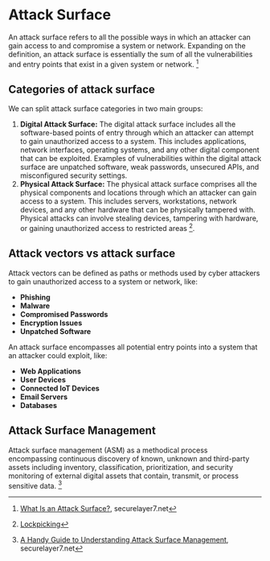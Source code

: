 # Attack Surface

An attack surface refers to all the possible ways in which an attacker can gain access to and compromise a system or network. Expanding on the definition, an attack surface is essentially the sum of all the vulnerabilities and entry points that exist in a given system or network. [^attack-surface]

[^attack-surface]: [What Is an Attack Surface?](https://blog.securelayer7.net/attack-surface/), securelayer7.net

## Categories of attack surface

We can split attack surface categories in two main groups:

1. **Digital Attack Surface:** The digital attack surface includes all the software-based points of entry through which an attacker can attempt to gain unauthorized access to a system. This includes applications, network interfaces, operating systems, and any other digital component that can be exploited. Examples of vulnerabilities within the digital attack surface are unpatched software, weak passwords, unsecured APIs, and misconfigured security settings.
2. **Physical Attack Surface:** The physical attack surface comprises all the physical components and locations through which an attacker can gain access to a system. This includes servers, workstations, network devices, and any other hardware that can be physically tampered with. Physical attacks can involve stealing devices, tampering with hardware, or gaining unauthorized access to restricted areas [^1].

## Attack vectors vs attack surface

Attack vectors can be defined as paths or methods used by cyber attackers to gain unauthorized access to a system or network, like:
- **Phishing**
- **Malware**
- **Compromised Passwords**
- **Encryption Issues**
- **Unpatched Software**

An attack surface encompasses all potential entry points into a system that an attacker could exploit, like:
- **Web Applications**
- **User Devices**
- **Connected IoT Devices**
- **Email Servers**
- **Databases**
## Attack Surface Management

Attack surface management (ASM) as a methodical process encompassing continuous discovery of known, unknown and third-party assets including inventory, classification, prioritization, and security monitoring of external digital assets that contain, transmit, or process sensitive data. [^attack-surface-management]

[^attack-surface-management]: [A Handy Guide to Understanding Attack Surface Management](../../Readwise/Articles/SecureLayer7%20Lab%20-%20A%20Handy%20Guide%20to%20Understanding%20Attack%20Surface%20Management.md), securelayer7.net

[^1]: [Lockpicking](Lockpicking.md)
